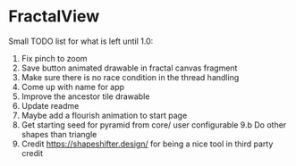 # FractalView

Small TODO list for what is left until 1.0:

1. Fix pinch to zoom
2. Save button animated drawable in fractal canvas fragment
3. Make sure there is no race condition in the thread handling
4. Come up with name for app
5. Improve the ancestor tile drawable
6. Update readme
7. Maybe add a flourish animation to start page
9. Get starting seed for pyramid from core/ user configurable
9.b Do other shapes than triangle
10. Credit https://shapeshifter.design/ for being a nice tool in third party credit